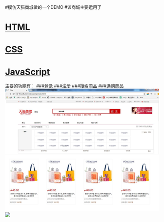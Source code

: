 
#模仿天猫商城做的一个DEMO
#该商城主要运用了
# <a href="http://www.w3school.com.cn/html/index.asp">HTML</a>
# <a href="http://www.w3school.com.cn/css/index.asp">CSS</a>
# <a href="http://www.w3school.com.cn/js/">JavaScript</a>
 主要的功能有：
 ###登录
 ###注册
 ###搜索商品
 ###选购商品
![](https://github.com/1656667614/images/blob/master/2017-6-6_201201.jpg)
![](https://github.com/1656667614/images/blob/master/2017-6-6_201202.jpg)
![](https://github.com/1656667614/images/blob/master/2017-6-6_201203.jpg)
